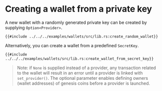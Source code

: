 # Creating a wallet from a private key

A new wallet with a randomly generated private key can be created by supplying `Option<Provider>`.

```rust,ignore
{{#include ../../../examples/wallets/src/lib.rs:create_random_wallet}}
```

Alternatively, you can create a wallet from a predefined `SecretKey`.

```rust,ignore
{{#include ../../../examples/wallets/src/lib.rs:create_wallet_from_secret_key}}
```

> Note: if `None` is supplied instead of a provider, any transaction related to the wallet will result
> in an error until a provider is linked with `set_provider()`. The optional parameter
> enables defining owners (wallet addresses) of genesis coins before a provider is launched.
